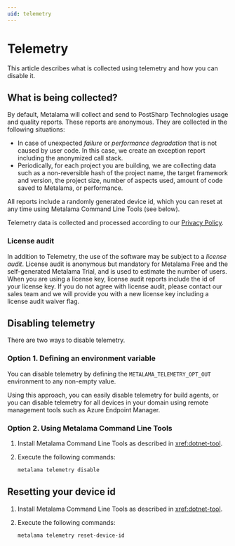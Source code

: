 ```yaml
---
uid: telemetry
---
```


# Telemetry

This article describes what is collected using telemetry and how you can disable it.

## What is being collected?

By default, Metalama will collect and send to PostSharp Technologies usage and quality reports. These reports are anonymous. They are collected in the following situations:

* In case of unexpected _failure_ or _performance degradation_ that is not caused by user code. In this case, we create an exception report including the anonymized call stack.
* Periodically, for each project you are building, we are collecting data such as a non-reversible hash of the project name, the target framework and version, the project size, number of aspects used, amount of code saved to Metalama, or performance.

All reports include a randomly generated device id, which you can reset at any time using Metalama Command Line Tools (see below).

Telemetry data is collected and processed according to our [Privacy Policy](https://www.postsharp.net/company/legal/privacy-policy).

### License audit

In addition to Telemetry, the use of the software may be subject to a _license audit_. License audit is anonymous but mandatory for Metalama Free and the self-generated Metalama Trial, and is used to estimate the number of users. When you are using a license key, license audit reports include the id of your license key. If you do not agree with license audit, please contact our sales team and we will provide you with a new license key including a license audit waiver flag.

## Disabling telemetry

There are two ways to disable telemetry.

### Option 1. Defining an environment variable

You can disable telemetry by defining the `METALAMA_TELEMETRY_OPT_OUT` environment to any non-empty value. 

Using this approach, you can easily disable telemetry for build agents, or you can disable telemetry for all devices in your domain using remote management tools such as Azure Endpoint Manager.

### Option 2. Using Metalama Command Line Tools

1. Install Metalama Command Line Tools as described in <xref:dotnet-tool>.
2. Execute the following commands:

   ```powershell
   metalama telemetry disable
   ```

## Resetting your device id

1. Install Metalama Command Line Tools as described in <xref:dotnet-tool>.
2. Execute the following commands:

   ```powershell
   metalama telemetry reset-device-id
   ```

